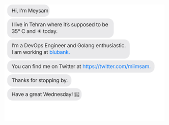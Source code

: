 
[![](https://raw.githubusercontent.com/miimsam/miimsam/main/chat.svg)](https://twitter.com/miimsam)


